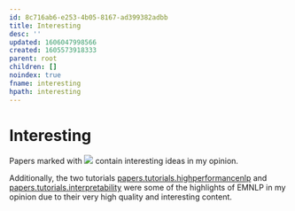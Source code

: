 ```yaml
---
id: 8c716ab6-e253-4b05-8167-ad399382adbb
title: Interesting
desc: ''
updated: 1606047998566
created: 1605573918333
parent: root
children: []
noindex: true
fname: interesting
hpath: interesting
---
```

# Interesting

Papers marked with ![](emnlp2020-notes/assets/images/2020-11-22-13-15-42.png) contain interesting ideas in my opinion.

Additionally, the two tutorials [papers.tutorials.highperformancenlp](e39f3c52-6243-44f1-ae28-c4f07fa6cf20) and [papers.tutorials.interpretability](f3bc9db2-5cbb-4cdf-9845-af076d2f77f4) were some of the highlights of EMNLP in my opinion due to their very high quality and interesting content.

